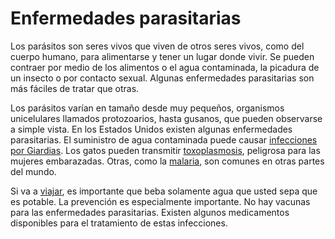 Enfermedades parasitarias
=========================


Los parásitos son seres vivos que viven de otros seres vivos, como del cuerpo humano, para alimentarse y tener un lugar donde vivir. Se pueden contraer por medio de los alimentos o el agua contaminada, la picadura de un insecto o por contacto sexual. Algunas enfermedades parasitarias son más fáciles de tratar que otras. 


Los parásitos varían en tamaño desde muy pequeños, organismos unicelulares llamados protozoarios, hasta gusanos, que pueden observarse a simple vista. En los Estados Unidos existen algunas enfermedades parasitarias. El suministro de agua contaminada puede causar [infecciones por Giardias](https://medlineplus.gov/spanish/giardiainfections.html). Los gatos pueden transmitir [toxoplasmosis](https://medlineplus.gov/spanish/toxoplasmosis.html), peligrosa para las mujeres embarazadas. Otras, como la [malaria](https://medlineplus.gov/spanish/malaria.html), son comunes en otras partes del mundo. 


Si va a [viajar](https://medlineplus.gov/spanish/travelershealth.html), es importante que beba solamente agua que usted sepa que es potable. La prevención es especialmente importante. No hay vacunas para las enfermedades parasitarias. Existen algunos medicamentos disponibles para el tratamiento de estas infecciones. 

